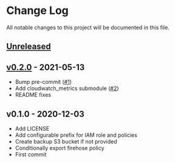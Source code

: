 # Change Log

All notable changes to this project will be documented in this file.

<a name="unreleased"></a>
## [Unreleased]



<a name="v0.2.0"></a>
## [v0.2.0] - 2021-05-13

- Bump pre-commit ([#1](https://github.com/observeinc/terraform-aws-kinesis-firehose/issues/1))
- Add cloudwatch_metrics submodule ([#2](https://github.com/observeinc/terraform-aws-kinesis-firehose/issues/2))
- README fixes


<a name="v0.1.0"></a>
## v0.1.0 - 2020-12-03

- Add LICENSE
- Add configurable prefix for IAM role and policies
- Create backup S3 bucket if not provided
- Conditionally export firehose policy
- First commit


[Unreleased]: https://github.com/observeinc/terraform-aws-kinesis-firehose/compare/v0.2.0...HEAD
[v0.2.0]: https://github.com/observeinc/terraform-aws-kinesis-firehose/compare/v0.1.0...v0.2.0
